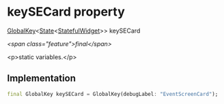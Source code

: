 


# keySECard property







[GlobalKey](https:api.flutter.dev/flutter/widgets/GlobalKey-class.html)&lt;[State](https:api.flutter.dev/flutter/widgets/State-class.html)&lt;[StatefulWidget](https:api.flutter.dev/flutter/widgets/StatefulWidget-class.html)\>\> keySECard
  
_\<span class="feature"\>final\</span\>_



\<p\>static variables.\</p\>



## Implementation

```dart
final GlobalKey keySECard = GlobalKey(debugLabel: "EventScreenCard");
```







